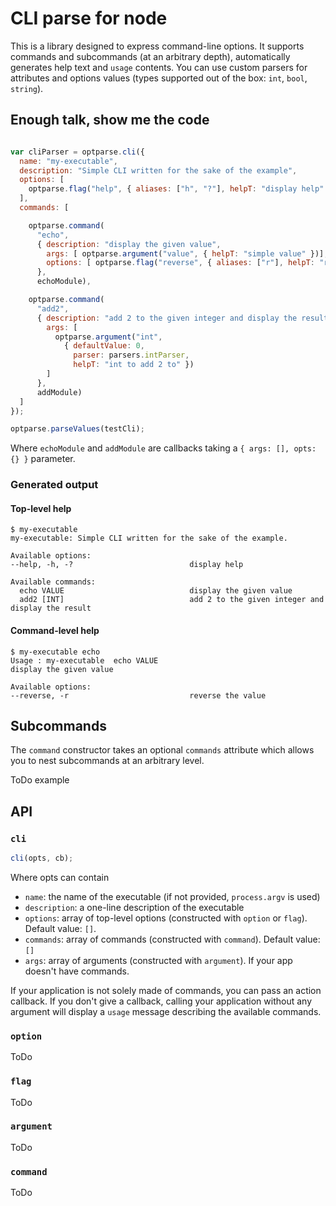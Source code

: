 # CLI parse for node

This is a library designed to express command-line options. It supports
commands and subcommands (at an arbitrary depth), automatically generates help
text and `usage` contents. You can use custom parsers for attributes and
options values (types supported out of the box: `int`, `bool`, `string`).


## Enough talk, show me the code

```javascript

var cliParser = optparse.cli({
  name: "my-executable",
  description: "Simple CLI written for the sake of the example",
  options: [
    optparse.flag("help", { aliases: ["h", "?"], helpT: "display help" })
  ],
  commands: [

    optparse.command(
      "echo",
      { description: "display the given value",
        args: [ optparse.argument("value", { helpT: "simple value" })],
        options: [ optparse.flag("reverse", { aliases: ["r"], helpT: "reverse the value"}) ]
      },
      echoModule),

    optparse.command(
      "add2",
      { description: "add 2 to the given integer and display the result",
        args: [
          optparse.argument("int",
            { defaultValue: 0,
              parser: parsers.intParser,
              helpT: "int to add 2 to" })
        ]
      },
      addModule)
  ]
});

optparse.parseValues(testCli);
```

Where `echoModule` and `addModule` are callbacks taking a `{ args: [], opts: {} }` parameter.

### Generated output

#### Top-level help

```
$ my-executable
my-executable: Simple CLI written for the sake of the example.

Available options:
--help, -h, -?                          display help

Available commands:
  echo VALUE                            display the given value
  add2 [INT]                            add 2 to the given integer and display the result
```

#### Command-level help

```
$ my-executable echo
Usage : my-executable  echo VALUE
display the given value

Available options:
--reverse, -r                           reverse the value
```

## Subcommands

The `command` constructor takes an optional `commands` attribute which allows
you to nest subcommands at an arbitrary level.

ToDo example

## API

### `cli`

```javascript
cli(opts, cb);
```

Where opts can contain

 - `name`: the name of the executable (if not provided, `process.argv` is used)
 - `description`: a one-line description of the executable
 - `options`: array of top-level options (constructed with `option` or `flag`). Default
   value: `[]`.
 - `commands`: array of commands (constructed with `command`). Default value: `[]`
 - `args`: array of arguments (constructed with `argument`). If your app
   doesn't have commands.

If your application is not solely made of commands, you can pass an action callback. If you don't give a callback, calling your application without any argument will display a `usage` message describing the available commands.

### `option`

ToDo

### `flag`

ToDo

### `argument`

ToDo

### `command`

ToDo

